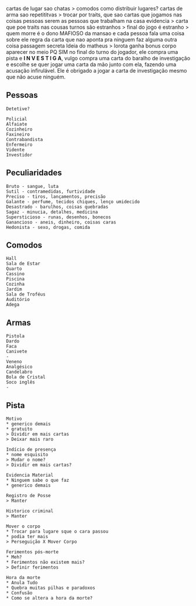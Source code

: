 cartas de lugar sao chatas > comodos
	como distribuir lugares?
cartas de arma sao repetititvas > trocar por traits, que sao cartas que jogamos nas coisas
pessoas serem as pessoas que trabalham na casa
evidencia > carta que poe traits nas cousas
turnos são estranhos >
final do jogo é estranho >
quem morre é o dono MAFIOSO da mansao e cada pessoa fala uma coisa sobre ele
regra da carta que nao aponta pra ninguem faz alguma outra coisa
passagem secreta
Ideia do matheus > lorota ganha bonus
corpo aparecer no meio PQ SIM
no final do turno do jogador, ele compra uma pista e **I N V E S T I G A**, vulgo compra uma carta do baralho de investigação e escolhe se quer jogar uma carta da mão junto com ela, fazendo uma acusação infirulável. Ele é obrigado a jogar a carta de investigação mesmo que não acuse ninguém.

## Pessoas
	Detetive?

	Policial
	Alfaiate
	Cozinheiro
	Faxineiro
	Contrabandista
	Enfermeiro
	Vidente
	Investidor

## Peculiaridades
	Bruto - sangue, luta
	Sutil - contramedidas, furtividade
    Preciso - tiros, lançamentos, precisão
	Galante - perfume, tecidos chiques, lenço umidecido
	Desastrado - barulhos, coisas quebradas
	Sagaz - minucia, detalhes, medicina
	Supersticioso - runas, desenhos, bonecos
	Ganancioso - aneis, dinheiro, coisas caras 
	Hedonista - sexo, drogas, comida

## Comodos
	Hall
	Sala de Estar
	Quarto
	Cassino
	Piscina
	Cozinha
	Jardim
	Sala de Troféus
	Auditório
	Adega

## Armas
	Pistola 
	Dardo
	Faca
	Canivete
	-
	Veneno
	Analgésico
	Candelabro
	Bola de Cristal
	Soco inglês
	-

## Pista
	Motivo
	* generico demais
	* gratuito
	> Dividir em mais cartas
	> Deixar mais raro

	Indício de presença
	* nome esquisito
	> Mudar o nome?
	> Dividir em mais cartas?

	Evidencia Material
	* Ninguem sabe o que faz
	* generico demais

	Registro de Posse
	> Manter

	Historico criminal
	> Manter

	Mover o corpo
	* Trocar para lugare sque o cara passou
	* podia ter mais
	> Perseguição X Mover Corpo

	Ferimentos pós-morte
	* Meh?
	* Ferimentos não existem mais?
	> Definir ferimentos

	Hora da morte
	* Anula Tudo
	* Quebra muitas pilhas e paradoxos
	* Confusão
	* Como se altera a hora da morte?